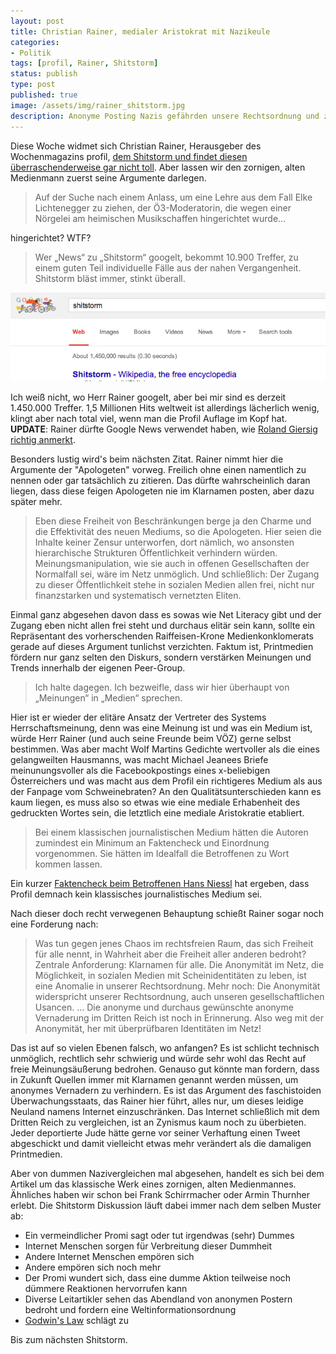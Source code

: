 ```yaml
---
layout: post
title: Christian Rainer, medialer Aristokrat mit Nazikeule
categories:
- Politik
tags: [profil, Rainer, Shitstorm]
status: publish
type: post
published: true
image: /assets/img/rainer_shitstorm.jpg
description: Anonyme Posting Nazis gefährden unsere Rechtsordnung und zornige alte Medienmänner wollen das verhindern. Wir sagen her mit der Weltinformationsordnung.
---
```


Diese Woche widmet sich Christian Rainer, Herausgeber des Wochenmagazins profil, [dem Shitstorm und findet diesen überraschenderweise gar nicht toll](http://www.profil.at/articles/1419/568/375037/christian-rainer-shitstorm). Aber lassen wir den zornigen, alten Medienmann zuerst seine Argumente darlegen.

> Auf der Suche nach einem Anlass, um eine Lehre aus dem Fall Elke Lichtenegger zu ziehen, der Ö3-Moderatorin, die wegen einer Nörgelei am heimischen Musikschaffen hingerichtet wurde...

hingerichtet? WTF?

> Wer „News“ zu „Shitstorm“ googelt, bekommt 10.900 Treffer, zu einem guten Teil individuelle Fälle aus der nahen Vergangenheit. Shitstorm bläst immer, stinkt überall. 

![Google Shitstorm](/assets/img/google_shitstorm.png)

Ich weiß nicht, wo Herr Rainer googelt, aber bei mir sind es derzeit 1.450.000 Treffer. 1,5 Millionen Hits weltweit ist allerdings lächerlich wenig, klingt aber nach total viel, wenn man die Profil Auflage im Kopf hat. **UPDATE**: Rainer dürfte Google News verwendet haben, wie [Roland Giersig richtig anmerkt](https://www.facebook.com/geraldbaeck/posts/10203727794420623?comment_id=10203727835901660&offset=0&total_comments=3).

Besonders lustig wird's beim nächsten Zitat. Rainer nimmt hier die Argumente der "Apologeten" vorweg. Freilich ohne einen namentlich zu nennen oder gar tatsächlich zu zitieren. Das dürfte wahrscheinlich daran liegen, dass diese feigen Apologeten nie im Klarnamen posten, aber dazu später mehr.

> Eben diese Freiheit von Beschränkungen berge ja den Charme und die Effektivität des neuen Mediums, so die Apologeten. Hier seien die Inhalte keiner Zensur unterworfen, dort nämlich, wo ansonsten hierarchische Strukturen Öffentlichkeit verhindern würden. Meinungsmanipulation, wie sie auch in offenen Gesellschaften der Normalfall sei, wäre im Netz unmöglich. Und schließlich: Der Zugang zu dieser Öffentlichkeit stehe in sozialen Medien allen frei, nicht nur finanzstarken und systematisch vernetzten Eliten.

Einmal ganz abgesehen davon dass es sowas wie Net Literacy gibt und der Zugang eben nicht allen frei steht und durchaus elitär sein kann, sollte ein Repräsentant des vorherschenden Raiffeisen-Krone Medienkonklomerats gerade auf dieses Argument tunlichst verzichten. Faktum ist, Printmedien fördern nur ganz selten den Diskurs, sondern verstärken Meinungen und Trends innerhalb der eigenen Peer-Group.

> Ich halte dagegen. Ich bezweifle, dass wir hier überhaupt von „Meinungen“ in „Medien“ sprechen. 

Hier ist er wieder der elitäre Ansatz der Vertreter des Systems Herrschaftsmeinung, denn was eine Meinung ist und was ein Medium ist, würde Herr Rainer (und auch seine Freunde beim VÖZ) gerne selbst bestimmen. Was aber macht Wolf Martins Gedichte wertvoller als die eines gelangweilten Hausmanns, was macht Michael Jeanees Briefe meinunungsvoller als die Facebookpostings eines x-beliebigen Österreichers und was macht aus dem Profil ein richtigeres Medium als aus der Fanpage vom Schweinebraten? An den Qualitätsunterschieden kann es kaum liegen, es muss also so etwas wie eine mediale Erhabenheit des gedruckten Wortes sein, die letztlich eine mediale Aristokratie etabliert.

> Bei einem klassischen journalistischen Medium hätten die Autoren zumindest ein Minimum an Faktencheck und Einordnung vorgenommen. Sie hätten im Idealfall die Betroffenen zu Wort kommen lassen. 

Ein kurzer [Faktencheck beim Betroffenen Hans Niessl](http://burgenland.orf.at/news/stories/2644588/) hat ergeben, dass Profil demnach kein klassisches journalistisches Medium sei.

Nach dieser doch recht verwegenen Behauptung schießt Rainer sogar noch eine Forderung nach:

> Was tun gegen jenes Chaos im rechtsfreien Raum, das sich Freiheit für alle nennt, in Wahrheit aber die Freiheit aller anderen bedroht? Zentrale Anforderung: Klarnamen für alle. Die Anonymität im Netz, die Möglichkeit, in sozialen Medien mit Scheinidentitäten zu leben, ist eine Anomalie in unserer Rechtsordnung. Mehr noch: Die Anonymität widerspricht unserer Rechtsordnung, auch unseren gesellschaftlichen Usancen. ... Die anonyme und durchaus gewünschte anonyme Vernaderung im Dritten Reich ist noch in Erinnerung. Also weg mit der Anonymität, her mit überprüfbaren Identitäten im Netz!

Das ist auf so vielen Ebenen falsch, wo anfangen? Es ist schlicht technisch unmöglich, rechtlich sehr schwierig und würde sehr wohl das Recht auf freie Meinungsäußerung bedrohen. Genauso gut könnte man fordern, dass in Zukunft Quellen immer mit Klarnamen genannt werden müssen, um anonymes Vernadern zu verhindern. Es ist das Argument des faschistoiden Überwachungsstaats, das Rainer hier führt, alles nur, um dieses leidige Neuland namens Internet einzuschränken. Das Internet schließlich mit dem Dritten Reich zu vergleichen, ist an Zynismus kaum noch zu überbieten. Jeder deportierte Jude hätte gerne vor seiner Verhaftung einen Tweet abgeschickt und damit vielleicht etwas mehr verändert als die damaligen Printmedien.

Aber von dummen Nazivergleichen mal abgesehen, handelt es sich bei dem Artikel um das klassische Werk eines zornigen, alten Medienmannes. Ähnliches haben wir schon bei Frank Schirrmacher oder Armin Thurnher erlebt. Die Shitstorm Diskussion läuft dabei immer nach dem selben Muster ab:

* Ein vermeindlicher Promi sagt oder tut irgendwas (sehr) Dummes
* Internet Menschen sorgen für Verbreitung dieser Dummheit
* Andere Internet Menschen empören sich
* Andere empören sich noch mehr
* Der Promi wundert sich, dass eine dumme Aktion teilweise noch dümmere Reaktionen hervorrufen kann
* Diverse Leitartikler sehen das Abendland von anonymen Postern bedroht und fordern eine Weltinformationsordnung
* [Godwin's Law](https://en.wikipedia.org/wiki/Godwin's_law) schlägt zu

Bis zum nächsten Shitstorm.
